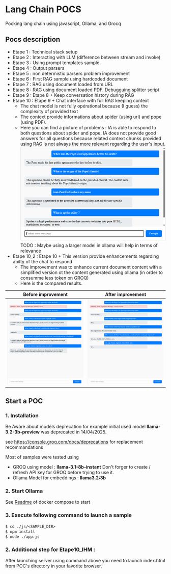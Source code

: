 # Lang Chain POCS
Pocking lang chain using javascript, Ollama, and Grocq

## Pocs description

* Etape 1 : Technical stack setup
* Etape 2 : Interacting with LLM (difference between stream and invoke)
* Etape 3 : Using prompt templates sample
* Etape 4 : Output parsers
* Etape 5 : non determistic parsers problem improvement
* Etape 6 : First RAG sample using hardcoded document
* Etape 7 : RAG using document loaded from URL
* Etape 8 : RAG using document loaded PDF. Debugguing splitter script
* Etape 9 : Etape 8 + Keep conversation history during RAG
* Etape 10 : Etape 9 + Chat interface with full RAG keeping context
  * The chat model is not fully opérational because (I guess) the complexity of provided text
  * The context provide informations about spider (using url) and pope (using PDF).
  * Here you can find a picture of problems :
    IA is able to respond to both questions about spider and pope. IA does not provide good answers for all questions because related context chunks provided using RAG is not always the more relevant regarding the user's input.
   ![alt text](images/image.png)
    TODO :  Maybe using a larger model in ollama will help in terms of relevance
* Etape 10_2 : Etape 10 + This version provide enhancements regarding abilty of the chat to respond
  * The improvement was to enhance current document content with a simplified version ot the content generated using ollama (in order to consumme less token on GROQ)
  * Here is the compared results.

| Before improvement | After improvement |
|--------|---------|
| ![alt text](images/RAG_Before.png) | ![alt text](images/RAG_After.png) |


## Start a POC

### 1. Installation

Be Aware about models deprecation for example initial used model **llama-3.2-3b-preview** was deprecated in 14/04/2025.

see https://console.groq.com/docs/deprecations for replacement recommandations

Most of samples were tested using

- GROQ using model : **llama-3.1-8b-instant** Don't forger to create / refresh API key for GROQ before trying to use it.
- Ollama Model for embeddings : **llama3.2:3b**

### 2. Start Ollama
See [Readme](./runtime/README.md) of docker compose to start

### 3. Execute following command to launch a sample
```console
$ cd ./js/<SAMPLE_DIR>
$ npm install
$ node ./app.js
```
### 2. Additional step for Etape10_IHM :
After launching server using command above you need to launch index.html from POC's directory in your favorite browser.
